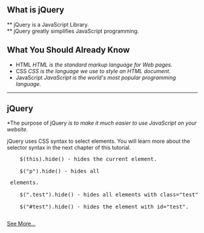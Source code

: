 <h2> What is jQuery </h2>
<span>
  ** jQuery is a JavaScript Library.<br/>
  ** jQuery greatly simplifies JavaScript programming.
</span>

## What You Should Already Know
* HTML        *HTML is the standard markup language for Web pages.*
* CSS         *CSS is the language we use to style an HTML document.*
* JavaScript  *JavaScript is the world's most popular programming language.*

<hr>

## jQuery
*The purpose of jQuery *is to make it much easier to use JavaScript on your website.*

<p>
  jQuery uses CSS syntax to select elements. You will learn more about the selector syntax in the next chapter of this tutorial.
</p>

<pre>
    $(this).hide() - hides the current element.

    $("p").hide() - hides all <p> elements.

    $(".test").hide() - hides all elements with class="test".

    $("#test").hide() - hides the element with id="test".
</pre>

<a href="#">See More...</a>
